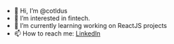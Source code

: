 - 👋 Hi, I’m @cotldus
- 👀 I’m interested in fintech.
- 🌱 I’m currently learning working on ReactJS projects
- 📫 How to reach me: [LinkedIn](https://www.linkedin.com/in/chuastephanie/)

<!---
cotldus/cotldus is a ✨ special ✨ repository because its `README.md` (this file) appears on your GitHub profile.
You can click the Preview link to take a look at your changes.
--->
